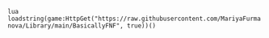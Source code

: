 ```lua loadstring(game:HttpGet("https://raw.githubusercontent.com/MariyaFurmanova/Library/main/BasicallyFNF", true))() ```
